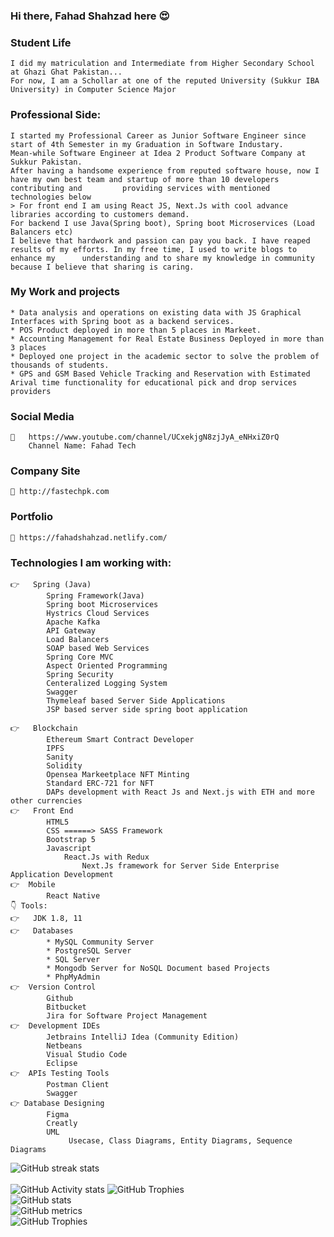 ### Hi there, Fahad Shahzad here 😍

    
### Student Life
    I did my matriculation and Intermediate from Higher Secondary School at Ghazi Ghat Pakistan... 
    For now, I am a Schollar at one of the reputed University (Sukkur IBA University) in Computer Science Major

###  Professional Side:
    I started my Professional Career as Junior Software Engineer since start of 4th Semester in my Graduation in Software Industary.
    Mean-while Software Engineer at Idea 2 Product Software Company at Sukkur Pakistan. 
    After having a handsome experience from reputed software house, now I have my own best team and startup of more than 10 developers contributing and         providing services with mentioned technologies below
    > For front end I am using React JS, Next.Js with cool advance libraries according to customers demand.
    For backend I use Java(Spring boot), Spring boot Microservices (Load Balancers etc)
    I believe that hardwork and passion can pay you back. I have reaped results of my efforts. In my free time, I used to write blogs to enhance my      understanding and to share my knowledge in community because I believe that sharing is caring.
### My Work and projects
    * Data analysis and operations on existing data with JS Graphical Interfaces with Spring boot as a backend services.
    * POS Product deployed in more than 5 places in Markeet.
    * Accounting Management for Real Estate Business Deployed in more than 3 places
    * Deployed one project in the academic sector to solve the problem of thousands of students.
    * GPS and GSM Based Vehicle Tracking and Reservation with Estimated Arival time functionality for educational pick and drop services providers
### Social Media
    🔗	https://www.youtube.com/channel/UCxekjgN8zjJyA_eNHxiZ0rQ
        Channel Name: Fahad Tech
### Company Site 
    🔗 http://fastechpk.com
    
### Portfolio    
    🔗 https://fahadshahzad.netlify.com/

### Technologies I am working with:
    👉   Spring (Java)
            Spring Framework(Java)
            Spring boot Microservices
            Hystrics Cloud Services
            Apache Kafka
            API Gateway
            Load Balancers
            SOAP based Web Services
            Spring Core MVC
            Aspect Oriented Programming
            Spring Security 
            Centeralized Logging System
            Swagger
            Thymeleaf based Server Side Applications
            JSP based server side spring boot application
    
    👉	Blockchain
            Ethereum Smart Contract Developer
            IPFS
            Sanity
            Solidity
            Opensea Markeetplace NFT Minting
            Standard ERC-721 for NFT
            DAPs development with React Js and Next.js with ETH and more other currencies 
    👉	Front End
            HTML5
            CSS ======> SASS Framework
            Bootstrap 5
            Javascript
                React.Js with Redux
                    Next.Js framework for Server Side Enterprise Application Development
    👉  Mobile
            React Native
    👇 Tools:
    👉	JDK 1.8, 11
    👉	Databases
            * MySQL Community Server
            * PostgreSQL Server
            * SQL Server
            * Mongodb Server for NoSQL Document based Projects
            * PhpMyAdmin
    👉  Version Control
            Github
            Bitbucket
            Jira for Software Project Management
    👉  Development IDEs
            Jetbrains IntelliJ Idea (Community Edition)
            Netbeans
            Visual Studio Code
            Eclipse 
    👉  APIs Testing Tools
            Postman Client
            Swagger
    👉 Database Designing
            Figma
            Creatly
            UML
                 Usecase, Class Diagrams, Entity Diagrams, Sequence Diagrams
![GitHub streak stats](https://github-readme-streak-stats.herokuapp.com/?user=fahad-qureshi786)  
<br/>
 ![GitHub Activity stats]( https://activity-graph.herokuapp.com/graph?username=fahad-qureshi786)
![GitHub Trophies ](https://github-profile-trophy.vercel.app/?username=fahad-qureshi786)  
![GitHub stats](https://github-readme-stats.vercel.app/api?username=fahad-qureshi786&show_icons=true&theme=dark)  
![GitHub metrics](https://metrics.lecoq.io/fahad-qureshi786)  
![GitHub Trophies ](https://github-readme-stats.vercel.app/api/top-langs/?username=fahad-qureshi786)  
